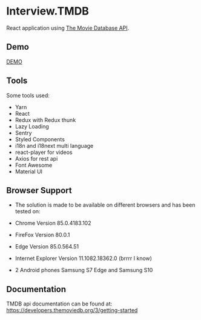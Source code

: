 # Interview.TMDB

React application using [The Movie Database API](https://developers.themoviedb.org).

## Demo

[DEMO](https://karlfarrugia.github.io/Interview.TMDB/)

## Tools

Some tools used:

- Yarn
- React
- Redux with Redux thunk
- Lazy Loading 
- Sentry
- Styled Components
- i18n and i18next multi language
- react-player for videos
- Axios for rest api 
- Font Awesome
- Material UI

## Browser Support

- The solution is made to be available on different browsers and has been tested on:

- Chrome Version 85.0.4183.102
- FireFox Version 80.0.1 
- Edge Version 85.0.564.51 
- Internet Explorer Version 11.1082.18362.0 (brrrr I know)
- 2 Android phones Samsung S7 Edge and Samsung S10

## Documentation

TMDB api documentation can be found at: https://developers.themoviedb.org/3/getting-started
